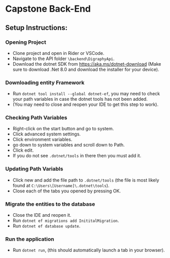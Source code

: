 # Capstone Back-End

## Setup Instructions:

### Opening Project
- Clone project and open in Rider or VSCode.
- Navigate to the API folder `\backend\DigraphyApi`.
- Download the dotnet SDK from https://aka.ms/dotnet-download (Make sure to download .Net 8.0 and download the installer for your device).

### Downloading entity Framework
- Run `dotnet tool install --global dotnet-ef`, you may need to check your path variables in case the dotnet tools has not been added.
- (You may need to close and reopen your IDE to get this step to work).

### Checking Path Variables
- Right-click on the start button and go to system.
- Click advanced system settings.
- Click environment variables.
- go down to system variables and scroll down to Path.
- Click edit.
- If you do not see `.dotnet/tools` in there then you must add it.

### Updating Path Variabls
- Click new and add the file path to `.dotnet/tools` (the file is most likely found at `C:\Users\[Username]\.dotnet\tools`).
-  Close each of the tabs you opened by pressing OK.

### Migrate the entities to the database
- Close the IDE and reopen it.
- Run `dotnet ef migrations add InititalMigration`.
- Run `dotnet ef database update`.

### Run the application
- Run `dotnet run`, (this should automatically launch a tab in your browser).
